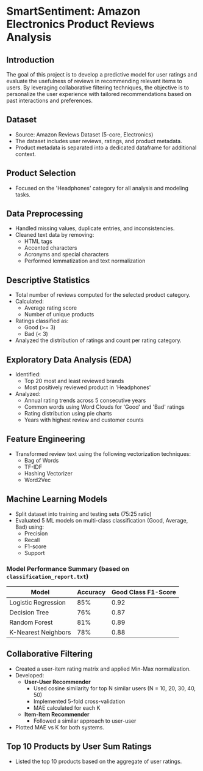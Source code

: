 # SmartSentiment: Amazon Electronics Product Reviews Analysis

## Introduction
The goal of this project is to develop a predictive model for user ratings and evaluate the usefulness of reviews in recommending relevant items to users. By leveraging collaborative filtering techniques, the objective is to personalize the user experience with tailored recommendations based on past interactions and preferences.

## Dataset
- Source: Amazon Reviews Dataset (5-core, Electronics)
- The dataset includes user reviews, ratings, and product metadata.
- Product metadata is separated into a dedicated dataframe for additional context.

## Product Selection
- Focused on the 'Headphones' category for all analysis and modeling tasks.

## Data Preprocessing
- Handled missing values, duplicate entries, and inconsistencies.
- Cleaned text data by removing:
  - HTML tags
  - Accented characters
  - Acronyms and special characters
  - Performed lemmatization and text normalization

## Descriptive Statistics
- Total number of reviews computed for the selected product category.
- Calculated:
  - Average rating score
  - Number of unique products
- Ratings classified as:
  - Good (>= 3)
  - Bad (< 3)
- Analyzed the distribution of ratings and count per rating category.

## Exploratory Data Analysis (EDA)
- Identified:
  - Top 20 most and least reviewed brands
  - Most positively reviewed product in 'Headphones'
- Analyzed:
  - Annual rating trends across 5 consecutive years
  - Common words using Word Clouds for 'Good' and 'Bad' ratings
  - Rating distribution using pie charts
  - Years with highest review and customer counts

## Feature Engineering
- Transformed review text using the following vectorization techniques:
  - Bag of Words
  - TF-IDF
  - Hashing Vectorizer
  - Word2Vec

## Machine Learning Models
- Split dataset into training and testing sets (75:25 ratio)
- Evaluated 5 ML models on multi-class classification (Good, Average, Bad) using:
  - Precision
  - Recall
  - F1-score
  - Support

### Model Performance Summary (based on `classification_report.txt`)

| Model                 | Accuracy | Good Class F1-Score |
|----------------------|----------|---------------------|
| Logistic Regression  | 85%      | 0.92                |
| Decision Tree        | 76%      | 0.87                |
| Random Forest        | 81%      | 0.89                |
| K-Nearest Neighbors  | 78%      | 0.88                |


## Collaborative Filtering
- Created a user-item rating matrix and applied Min-Max normalization.
- Developed:
  - **User-User Recommender**
    - Used cosine similarity for top N similar users (N = 10, 20, 30, 40, 50)
    - Implemented 5-fold cross-validation
    - MAE calculated for each K
  - **Item-Item Recommender**
    - Followed a similar approach to user-user
- Plotted MAE vs K for both systems.

## Top 10 Products by User Sum Ratings
- Listed the top 10 products based on the aggregate of user ratings.
